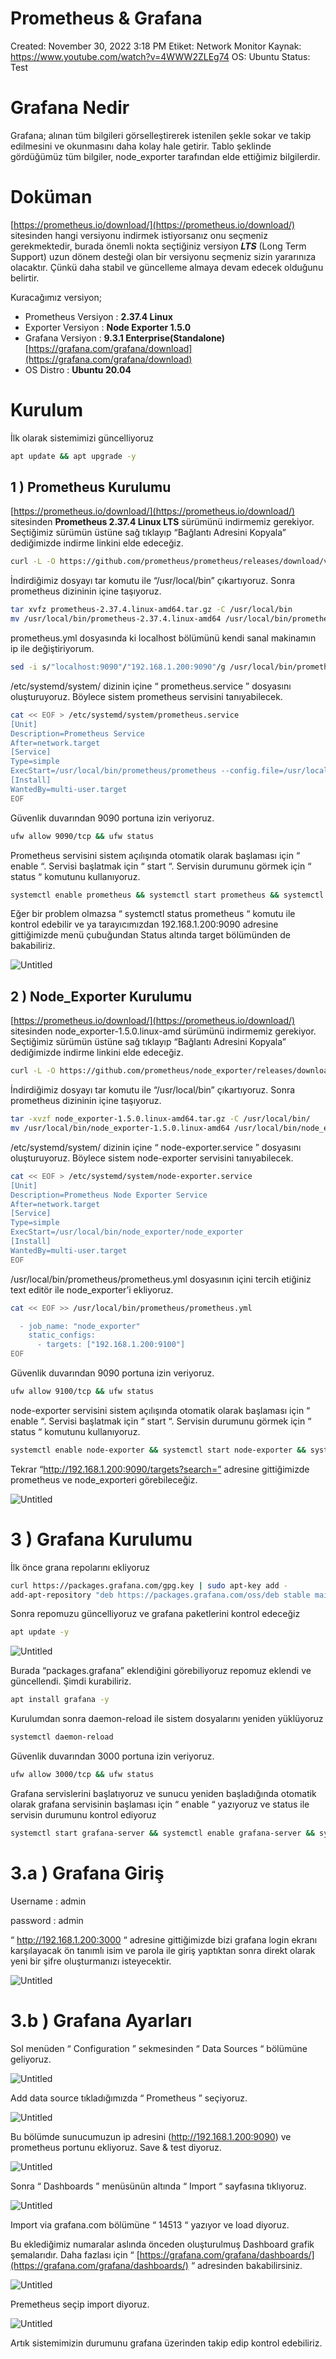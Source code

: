 # Prometheus & Grafana

Created: November 30, 2022 3:18 PM
Etiket: Network Monitor
Kaynak: https://www.youtube.com/watch?v=4WWW2ZLEg74
OS: Ubuntu
Status: Test

# Grafana Nedir

Grafana; alınan tüm bilgileri görselleştirerek istenilen şekle sokar ve takip edilmesini ve okunmasını daha kolay hale getirir. Tablo şeklinde gördüğümüz tüm bilgiler, node_exporter tarafından elde ettiğimiz bilgilerdir.

# Doküman

[https://prometheus.io/download/](https://prometheus.io/download/) sitesinden hangi versiyonu indirmek istiyorsanız onu seçmeniz gerekmektedir, burada önemli nokta seçtiğiniz versiyon ***LTS*** (Long Term Support) uzun dönem desteği olan bir versiyonu seçmeniz sizin yararınıza olacaktır. Çünkü daha stabil ve güncelleme almaya devam edecek olduğunu belirtir.

Kuracağımız versiyon;

- Prometheus Versiyon : **2.37.4 Linux**
- Exporter Versiyon : **Node Exporter 1.5.0**
- Grafana Versiyon : **9.3.1 Enterprise(Standalone)**
[https://grafana.com/grafana/download](https://grafana.com/grafana/download)
- OS Distro : **Ubuntu 20.04**

# Kurulum

İlk olarak sistemimizi güncelliyoruz

```bash
apt update && apt upgrade -y
```

## 1 ) Prometheus Kurulumu

[https://prometheus.io/download/](https://prometheus.io/download/) sitesinden **Prometheus 2.37.4 Linux LTS** sürümünü indirmemiz gerekiyor. Seçtiğimiz sürümün üstüne sağ tıklayıp “Bağlantı Adresini Kopyala” dediğimizde indirme linkini elde edeceğiz.

```bash
curl -L -O https://github.com/prometheus/prometheus/releases/download/v2.37.4/prometheus-2.37.4.linux-amd64.tar.gz
```

İndirdiğimiz dosyayı tar komutu ile “/usr/local/bin” çıkartıyoruz. Sonra prometheus dizininin içine taşıyoruz.

```bash
tar xvfz prometheus-2.37.4.linux-amd64.tar.gz -C /usr/local/bin
mv /usr/local/bin/prometheus-2.37.4.linux-amd64 /usr/local/bin/prometheus
```

prometheus.yml dosyasında ki localhost bölümünü kendi sanal makinamın ip ile değiştiriyorum.

```bash
sed -i s/"localhost:9090"/"192.168.1.200:9090"/g /usr/local/bin/prometheus/prometheus.yml

```

/etc/systemd/system/ dizinin içine “ prometheus.service ” dosyasını oluşturuyoruz. Böylece sistem prometheus servisini tanıyabilecek.

```bash
cat << EOF > /etc/systemd/system/prometheus.service
[Unit]
Description=Prometheus Service
After=network.target
[Service]
Type=simple
ExecStart=/usr/local/bin/prometheus/prometheus --config.file=/usr/local/bin/prometheus/prometheus.yml
[Install]
WantedBy=multi-user.target
EOF
```

Güvenlik duvarından 9090 portuna izin veriyoruz.

```bash
ufw allow 9090/tcp && ufw status
```

Prometheus servisini sistem açılışında otomatik olarak başlaması için “ enable “. Servisi başlatmak için “ start “. Servisin durumunu görmek için “ status “ komutunu kullanıyoruz.

```bash
systemctl enable prometheus && systemctl start prometheus && systemctl status prometheus
```

Eğer bir problem olmazsa “ systemctl status prometheus “ komutu ile kontrol edebilir ve ya tarayıcımızdan 192.168.1.200:9090 adresine gittiğimizde menü çubuğundan Status altında target bölümünden de bakabiliriz.

![Untitled](https://raw.githubusercontent.com/Shyuuhei/kurulum-dokumanlari/main/images/prometheus1.png)

## 2 ) Node_Exporter Kurulumu

[https://prometheus.io/download/](https://prometheus.io/download/) sitesinden node_exporter-1.5.0.linux-amd sürümünü indirmemiz gerekiyor. Seçtiğimiz sürümün üstüne sağ tıklayıp “Bağlantı Adresini Kopyala” dediğimizde indirme linkini elde edeceğiz.

```bash
curl -L -O https://github.com/prometheus/node_exporter/releases/download/v1.5.0/node_exporter-1.5.0.linux-amd64.tar.gz
```

İndirdiğimiz dosyayı tar komutu ile “/usr/local/bin” çıkartıyoruz. Sonra prometheus dizininin içine taşıyoruz.

```bash
tar -xvzf node_exporter-1.5.0.linux-amd64.tar.gz -C /usr/local/bin/
mv /usr/local/bin/node_exporter-1.5.0.linux-amd64 /usr/local/bin/node_exporter
```

/etc/systemd/system/ dizinin içine “ node-exporter.service ” dosyasını oluşturuyoruz. Böylece sistem node-exporter servisini tanıyabilecek.

```bash
cat << EOF > /etc/systemd/system/node-exporter.service
[Unit]
Description=Prometheus Node Exporter Service
After=network.target
[Service]
Type=simple
ExecStart=/usr/local/bin/node_exporter/node_exporter
[Install]
WantedBy=multi-user.target
EOF
```

/usr/local/bin/prometheus/prometheus.yml dosyasının içini tercih etiğiniz text editör ile node_exporter’i ekliyoruz.

```bash
cat << EOF >> /usr/local/bin/prometheus/prometheus.yml

  - job_name: "node_exporter"
    static_configs:
      - targets: ["192.168.1.200:9100"]
EOF
```

Güvenlik duvarından 9090 portuna izin veriyoruz.

```bash
ufw allow 9100/tcp && ufw status
```

node-exporter servisini sistem açılışında otomatik olarak başlaması için “ enable “. Servisi başlatmak için “ start “. Servisin durumunu görmek için “ status “ komutunu kullanıyoruz.

```bash
systemctl enable node-exporter && systemctl start node-exporter && systemctl status node-exporter
```

Tekrar “http://192.168.1.200:9090/targets?search=” adresine gittiğimizde prometheus ve node_exporteri görebileceğiz.

![Untitled](https://raw.githubusercontent.com/Shyuuhei/kurulum-dokumanlari/main/images/promet-node.png)

# 3 ) Grafana Kurulumu

İlk önce grana repolarını ekliyoruz

```bash
curl https://packages.grafana.com/gpg.key | sudo apt-key add -
add-apt-repository "deb https://packages.grafana.com/oss/deb stable main"
```

Sonra repomuzu güncelliyoruz ve grafana paketlerini kontrol edeceğiz

```bash
apt update -y

```

![Untitled](https://raw.githubusercontent.com/Shyuuhei/kurulum-dokumanlari/main/images/grafana1.png)

Burada “packages.grafana” eklendiğini görebiliyoruz repomuz eklendi ve güncellendi. Şimdi kurabiliriz.

```bash
apt install grafana -y
```

Kurulumdan sonra daemon-reload ile sistem dosyalarını yeniden yüklüyoruz

```bash
systemctl daemon-reload
```

Güvenlik duvarından 3000 portuna izin veriyoruz.

```bash
ufw allow 3000/tcp && ufw status
```

Grafana servislerini başlatıyoruz ve sunucu yeniden başladığında otomatik olarak grafana servisinin başlaması için “ enable “ yazıyoruz ve status ile servisin durumunu kontrol ediyoruz

```bash
systemctl start grafana-server && systemctl enable grafana-server && systemctl status grafana-server
```

# 3.a ) Grafana Giriş

Username : admin

password : admin

“ http://192.168.1.200:3000 “ adresine gittiğimizde bizi grafana login ekranı karşılayacak ön tanımlı isim ve parola ile giriş yaptıktan sonra direkt olarak yeni bir şifre oluşturmanızı isteyecektir.

![Untitled](https://raw.githubusercontent.com/Shyuuhei/kurulum-dokumanlari/main/images/grafana2.png)

# 3.b ) Grafana Ayarları

Sol menüden “ Configuration ” sekmesinden “ Data Sources “ bölümüne geliyoruz.

![Untitled](https://raw.githubusercontent.com/Shyuuhei/kurulum-dokumanlari/main/images/grafana3.png)

Add data source tıkladığımızda  “ Prometheus ” seçiyoruz.

![Untitled](https://raw.githubusercontent.com/Shyuuhei/kurulum-dokumanlari/main/images/grafana4.png)

Bu bölümde sunucumuzun ip adresini (http://192.168.1.200:9090) ve prometheus portunu ekliyoruz. Save & test diyoruz. 

![Untitled](https://raw.githubusercontent.com/Shyuuhei/kurulum-dokumanlari/main/images/grafana5.png)

Sonra “ Dashboards ” menüsünün altında “ Import “  sayfasına tıklıyoruz.

![Untitled](https://raw.githubusercontent.com/Shyuuhei/kurulum-dokumanlari/main/images/grafana6.png)

Import via grafana.com bölümüne “ 14513 “ yazıyor ve load diyoruz.

Bu eklediğimiz numaralar aslında önceden oluşturulmuş Dashboard grafik şemalarıdır. Daha fazlası için “ [https://grafana.com/grafana/dashboards/](https://grafana.com/grafana/dashboards/) “ adresinden bakabilirsiniz.

![Untitled](https://raw.githubusercontent.com/Shyuuhei/kurulum-dokumanlari/main/images/grafana7.png)

Premetheus seçip import diyoruz.

![Untitled](https://raw.githubusercontent.com/Shyuuhei/kurulum-dokumanlari/main/images/grafana8.png)

Artık sistemimizin durumunu grafana üzerinden takip edip kontrol edebiliriz.
